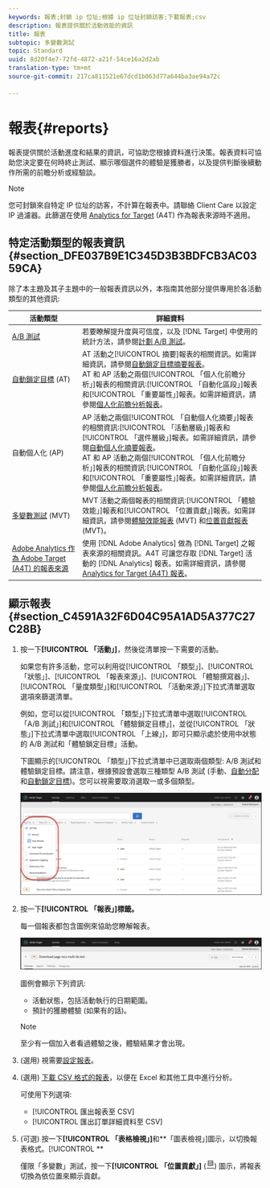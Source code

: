 ```yaml
---
keywords: 報表;封鎖 ip 位址;根據 ip 位址封鎖訪客;下載報表;csv
description: 報表提供關於活動效能的資訊
title: 報表
subtopic: 多變數測試
topic: Standard
uuid: 8d20f4e7-72fd-4872-a21f-54ce16a2d2ab
translation-type: tm+mt
source-git-commit: 217ca811521e67dcd1b063d77a644ba3ae94a72c

---
```



# 報表{#reports}

報表提供關於活動進度和結果的資訊，可協助您根據資料進行決策。報表資料可協助您決定要在何時終止測試、顯示哪個選件的體驗是獲勝者，以及提供判斷後續動作所需的前瞻分析或經驗談。

>[!NOTE]
>
>您可封鎖來自特定 IP 位址的訪客，不計算在報表中。請聯絡 Client Care 以設定 IP 過濾器。此篩選在使用 [Analytics for Target](../c-integrating-target-with-mac/a4t/a4t.md#concept_7540C8C04259434AB6EE33B09F47A1DE) (A4T) 作為報表來源時不適用。

## 特定活動類型的報表資訊 {#section_DFE037B9E1C345D3B3BDFCB3AC0359CA}

除了本主題及其子主題中的一般報表資訊以外，本指南其他部分提供專用於各活動類型的其他資訊:

| 活動類型 | 詳細資料 |
|--- |--- |
| [A/B 測試](/help/c-activities/t-test-ab/test-ab.md) | 若要瞭解提升度與可信度，以及 [!DNL Target] 中使用的統計方法，請參閱[計劃 A/B 測試](/help/c-activities/t-test-ab/sample-size-determination.md)。 |
| [自動鎖定目標](/help/c-activities/auto-target-to-optimize.md) (AT) | AT 活動之[!UICONTROL 摘要]報表的相關資訊。如需詳細資訊，請參閱[自動鎖定目標摘要報表](/help/c-reports/auto-target-summary-report.md)。<br>AT 和 AP 活動之兩個[!UICONTROL 「個人化前瞻分析」]報表的相關資訊:[!UICONTROL 「自動化區段」]報表和[!UICONTROL 「重要屬性」]報表。如需詳細資訊，請參閱[個人化前瞻分析報表](/help/c-reports/c-personalization-insights-reports/personalization-insights-reports.md)。 |
| [](/help/c-activities/t-automated-personalization/automated-personalization.md)自動個人化 (AP) | AP 活動之兩個[!UICONTROL 「自動個人化摘要」]報表的相關資訊:[!UICONTROL 「活動層級」]報表和[!UICONTROL 「選件層級」]報表。如需詳細資訊，請參閱[自動個人化摘要報表](/help/c-reports/reports-ap.md)。<br>AT 和 AP 活動之兩個[!UICONTROL 「個人化前瞻分析」]報表的相關資訊:[!UICONTROL 「自動化區段」]報表和[!UICONTROL 「重要屬性」]報表。如需詳細資訊，請參閱[個人化前瞻分析報表](/help/c-reports/c-personalization-insights-reports/personalization-insights-reports.md)。 |
| [多變數測試](/help/c-activities/c-multivariate-testing/multivariate-testing.md) (MVT) | MVT 活動之兩個報表的相關資訊:[!UICONTROL 「體驗效能」]報表和[!UICONTROL 「位置貢獻」]報表。如需詳細資訊，請參閱[體驗效能報表](/help/c-reports/experience-performance-report.md) (MVT) 和[位置貢獻報表](/help/c-reports/location-contribution-report.md) (MVT)。 |
| [Adobe Analytics 作為 Adobe Target (A4T) 的報表來源](/help/c-integrating-target-with-mac/a4t/a4t.md) | 使用 [!DNL Adobe Analytics] 做為 [!DNL Target] 之報表來源的相關資訊。A4T 可讓您存取 [!DNL Target] 活動的 [!DNL Analytics] 報表。如需詳細資訊，請參閱 [Analytics for Target (A4T) 報表](/help/c-reports/analytics-for-target-a4t-reporting.md)。 |

## 顯示報表 {#section_C4591A32F6D04C95A1AD5A377C27C28B}

1. 按一下&#x200B;**[!UICONTROL 「活動」]**，然後從清單按一下需要的活動。

   如果您有許多活動，您可以利用從[!UICONTROL 「類型」]、[!UICONTROL 「狀態」]、[!UICONTROL 「報表來源」]、[!UICONTROL 「體驗撰寫器」]、[!UICONTROL 「量度類型」]和[!UICONTROL 「活動來源」]下拉式清單選取選項來篩選清單。

   例如，您可以從[!UICONTROL 「類型」]下拉式清單中選取[!UICONTROL 「A/B 測試」]和[!UICONTROL 「體驗鎖定目標」]，並從[!UICONTROL 「狀態」]下拉式清單中選取[!UICONTROL 「上線」]，即可只顯示處於使用中狀態的 A/B 測試和「體驗鎖定目標」活動。

   下圖顯示的[!UICONTROL 「類型」]下拉式清單中已選取兩個類型: A/B 測試和體驗鎖定目標。請注意，根據預設會選取三種類型 A/B 測試 (手動、[自動分配](/help/c-activities/automated-traffic-allocation/automated-traffic-allocation.md)和[自動鎖定目標](/help/c-activities/auto-target-to-optimize.md))。您可以視需要取消選取一或多個類型。

   ![依類型篩選報表](/help/c-reports/assets/report_filters-new.png)

1. 按一下&#x200B;**[!UICONTROL 「報表」]標籤。**

   每一個報表都包含圖例來協助您瞭解報表。

   ![報表圖例](/help/c-reports/assets/report_menu_bar-new.png)

   圖例會顯示下列資訊:

   * 活動狀態，包括活動執行的日期範圍。
   * 預計的獲勝體驗 (如果有的話)。
   >[!NOTE]
   >
   >至少有一個加入者看過體驗之後，體驗結果才會出現。

1. (選用) 視需要[設定報表](../c-reports/c-report-settings/report-settings.md#concept_4BB6A7FDAB6F4806A632F9CD989B8BFA)。
1. (選用) [下載 CSV 格式的報表](../c-reports/downloading-data-in-csv-file.md#concept_3F276FF2BBB2499388F97451D6DE2E75)，以便在 Excel 和其他工具中進行分析。

   可使用下列選項: 

   * [!UICONTROL 匯出報表至 CSV]
   * [!UICONTROL 匯出訂單詳細資料至 CSV]

1. (可選) 按一下&#x200B;**[!UICONTROL 「表格檢視」]**&#x200B;和&#x200B;**「圖表檢視」]圖示，以切換報表格式。[!UICONTROL **

   僅限「多變數」測試，按一下&#x200B;**[!UICONTROL 「位置貢獻」]** (![「位置貢獻」圖示](assets/icon_location_contribution.png)) 圖示，將報表切換為依位置來顯示貢獻。
